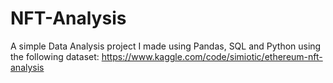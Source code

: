 # NFT-Analysis

A simple Data Analysis project I made using Pandas, SQL and Python using the following dataset:
https://www.kaggle.com/code/simiotic/ethereum-nft-analysis
